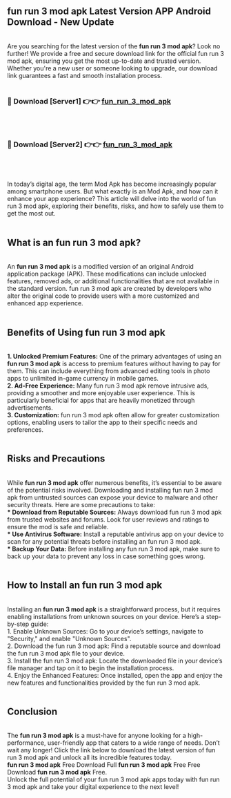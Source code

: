 ## fun run 3 mod apk Latest Version APP Android Download - New Update
<br>
Are you searching for the latest version of the <strong>fun run 3 mod apk</strong>? Look no further! We provide a free and secure download link for the official fun run 3 mod apk, ensuring you get the most up-to-date and trusted version. Whether you're a new user or someone looking to upgrade, our download link guarantees a fast and smooth installation process.
<br>
<br>
<h3>🔴 Download [Server1] 👉👉 <a href="https://modyolo.store/fun+run+3+mod+apk">fun_run_3_mod_apk</a></h3><br>
<br>
<h3>🔴 Download [Server2] 👉👉 <a href="https://modyolo.store/fun+run+3+mod+apk">fun_run_3_mod_apk</a></h3><br>
<br>
<br>
In today’s digital age, the term Mod Apk has become increasingly popular among smartphone users. But what exactly is an Mod Apk, and how can it enhance your app experience? This article will delve into the world of fun run 3 mod apk, exploring their benefits, risks, and how to safely use them to get the most out.
<br>
<br>
<h2>What is an fun run 3 mod apk?</h2>
<br>
An <strong>fun run 3 mod apk</strong> is a modified version of an original Android application package (APK). These modifications can include unlocked features, removed ads, or additional functionalities that are not available in the standard version. fun run 3 mod apk are created by developers who alter the original code to provide users with a more customized and enhanced app experience.
<br>
<br>
<h2>Benefits of Using fun run 3 mod apk</h2>
<br>
<strong> 1. Unlocked Premium Features:</strong> One of the primary advantages of using an <strong>fun run 3 mod apk</strong> is access to premium features without having to pay for them. This can include everything from advanced editing tools in photo apps to unlimited in-game currency in mobile games.
<br>
<strong> 2. Ad-Free Experience:</strong> Many fun run 3 mod apk remove intrusive ads, providing a smoother and more enjoyable user experience. This is particularly beneficial for apps that are heavily monetized through advertisements.
<br>
<strong> 3. Customization:</strong> fun run 3 mod apk often allow for greater customization options, enabling users to tailor the app to their specific needs and preferences.
<br>
<br>
<h2>Risks and Precautions</h2>
<br>
While <strong>fun run 3 mod apk</strong> offer numerous benefits, it’s essential to be aware of the potential risks involved. Downloading and installing fun run 3 mod apk from untrusted sources can expose your device to malware and other security threats. Here are some precautions to take:
<br>
<strong> * Download from Reputable Sources:</strong> Always download fun run 3 mod apk from trusted websites and forums. Look for user reviews and ratings to ensure the mod is safe and reliable.
<br>
<strong> * Use Antivirus Software:</strong> Install a reputable antivirus app on your device to scan for any potential threats before installing an fun run 3 mod apk.
<br>
<strong> * Backup Your Data:</strong> Before installing any fun run 3 mod apk, make sure to back up your data to prevent any loss in case something goes wrong.
<br>
<br>
<h2>How to Install an fun run 3 mod apk</h2>
<br>
Installing an <strong>fun run 3 mod apk</strong> is a straightforward process, but it requires enabling installations from unknown sources on your device. Here’s a step-by-step guide:
<br>
 1. Enable Unknown Sources: Go to your device’s settings, navigate to "Security," and enable "Unknown Sources".
<br>
 2. Download the fun run 3 mod apk: Find a reputable source and download the fun run 3 mod apk file to your device.
<br>
 3. Install the fun run 3 mod apk: Locate the downloaded file in your device’s file manager and tap on it to begin the installation process.
<br>
 4. Enjoy the Enhanced Features: Once installed, open the app and enjoy the new features and functionalities provided by the fun run 3 mod apk.
<br>
<br>
<h2><strong>Conclusion</strong></h2>
<br>
The <strong>fun run 3 mod apk</strong> is a must-have for anyone looking for a high-performance, user-friendly app that caters to a wide range of needs. Don’t wait any longer! Click the link below to download the latest version of fun run 3 mod apk and unlock all its incredible features today.
<br>
<strong>fun run 3 mod apk</strong> Free Download Full <strong>fun run 3 mod apk</strong> Free Free Download <strong>fun run 3 mod apk</strong> Free.
<br>
Unlock the full potential of your fun run 3 mod apk apps today with fun run 3 mod apk and take your digital experience to the next level!